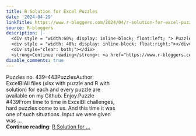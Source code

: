 ```yaml
---
title: R Solution for Excel Puzzles
date: '2024-04-29'
linkTitle: https://www.r-bloggers.com/2024/04/r-solution-for-excel-puzzles-21/
source: R-bloggers
description: |-
  <div style = "width:60%; display: inline-block; float:left; "> Puzzles no. 439–443PuzzlesAuthor: ExcelBIAll files (xlsx with puzzle and R with solution) for each and every puzzle are available on my Github. Enjoy.Puzzle #439From time to time in ExcelBI challenges, hard puzzles come to us. And this time it was one of such situations. Input we were given was ...</div>
  <div style = "width: 40%; display: inline-block; float:right;"></div>
  <div style="clear: both;"></div>
  <strong>Continue reading</strong>: <a href="https://www.r-bloggers.com/2024/04/r-solution-for-excel-puzzles-21/">R Solution for ...
disable_comments: true
---
```

<div style = "width:60%; display: inline-block; float:left; "> Puzzles no. 439–443PuzzlesAuthor: ExcelBIAll files (xlsx with puzzle and R with solution) for each and every puzzle are available on my Github. Enjoy.Puzzle #439From time to time in ExcelBI challenges, hard puzzles come to us. And this time it was one of such situations. Input we were given was ...</div>
<div style = "width: 40%; display: inline-block; float:right;"></div>
<div style="clear: both;"></div>
<strong>Continue reading</strong>: <a href="https://www.r-bloggers.com/2024/04/r-solution-for-excel-puzzles-21/">R Solution for ...
